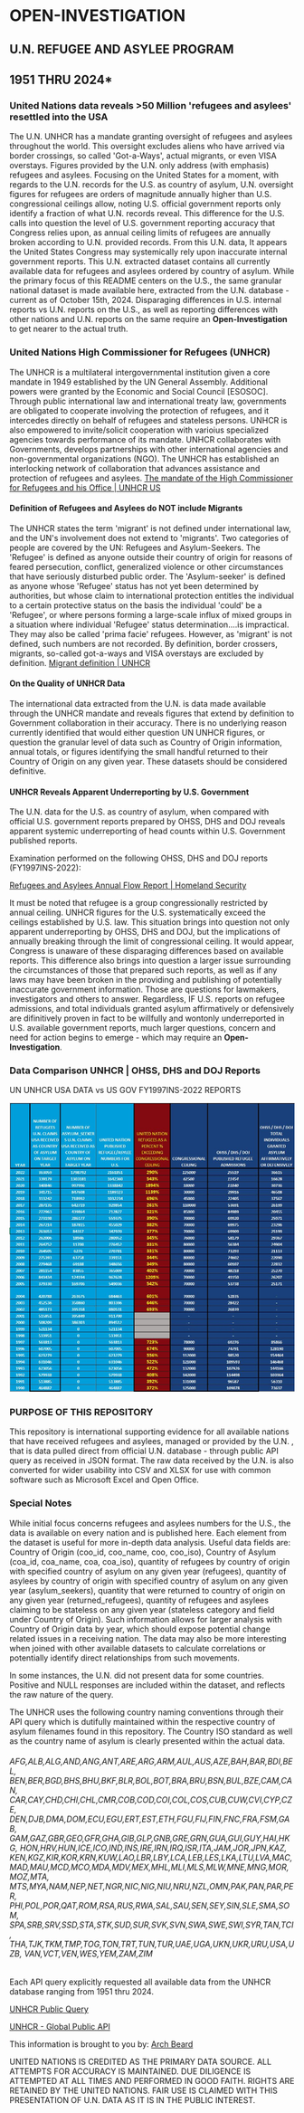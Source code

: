 # OPEN-INVESTIGATION

## U.N. REFUGEE AND ASYLEE PROGRAM

## 1951 THRU 2024*

### United Nations data reveals >50 Million 'refugees and asylees' resettled into the USA

The U.N. UNHCR has a mandate granting oversight of refugees and asylees throughout the world. This oversight excludes aliens who have arrived via border crossings, so called 'Got-a-Ways', actual migrants, or even VISA overstays.  Figures provided by the U.N. only address (with emphasis) refugees and asylees.  Focusing on the United States for a moment, with regards to the U.N. records for the U.S. as country of asylum, U.N. oversight figures for refugees are orders of magnitude annually higher than U.S. congressional ceilings allow, noting U.S. official government reports only identify a fraction of what U.N. records reveal.  This difference for the U.S. calls into question the level of U.S. government reporting accuracy that Congress relies upon, as annual ceiling limits of refugees are annually broken according to U.N. provided records.  From this U.N. data, It appears the United States Congress may systemically rely upon inaccurate internal government reports.  This U.N. extracted dataset contains all currently available data for refugees and asylees ordered by country of asylum.  While the primary focus of this README centers on the U.S., the same granular national dataset is made available here, extracted from the U.N. database - current as of October 15th, 2024.  Disparaging differences in U.S. internal reports vs U.N. reports on the U.S., as well as reporting differences with other nations and U.N. reports on the same require an **Open-Investigation** to get nearer to the actual truth.

### United Nations High Commissioner for Refugees (UNHCR)

The UNHCR is a multilateral intergovernmental institution given a core mandate in 1949 established by the UN General Assembly.  Additional powers were granted by the Economic and Social Council [ESOSOC].  Through public international law and international treaty law, governments are obligated to cooperate involving the protection of refugees, and it intercedes directly on behalf of refugees and stateless persons.  UNHCR is also empowered to invite/solicit cooperation with varioius specialized agencies towards performance of its mandate.  UNHCR collaborates with Governments, develops partnerships with other international agencies and non-governmental organizations (NGO).  The UNHCR has established an interlocking network of collaboration that advances assistance and protection of refugees and asylees.  [The mandate of the High Commissioner for Refugees and his Office | UNHCR US](https://www.unhcr.org/us/media/mandate-high-commissioner-refugees-and-his-office)

#### Definition of Refugees and Asylees do NOT include Migrants

The UNHCR states the term 'migrant' is not defined under international law, and the UN's involvement does not extend to 'migrants'. Two categories of people are covered by the UN: Refugees and Asylum-Seekers. The 'Refugee' is defined as anyone outside their country of origin for reasons of feared persecution, conflict, generalized violence or other circumstances that have seriously disturbed public order. The 'Asylum-seeker' is defined as anyone whose 'Refugee' status has not yet been determined by authorities, but whose claim to international protection entitles the individual to a certain protective status on the basis the individual 'could' be a 'Refugee', or where persons forming a large-scale influx of mixed groups in a situation where individual 'Refugee' status determination....is impractical. They may also be called 'prima facie' refugees.  However, as 'migrant' is not defined, such numbers are not recorded.  By definition, border crossers, migrants, so-called got-a-ways and VISA overstays are excluded by definition. [Migrant definition | UNHCR](https://emergency.unhcr.org/protection/legal-framework/migrant-definition)

#### On the Quality of UNHCR Data

The international data extracted from the U.N. is data made available through the UNHCR mandate and reveals figures that extend by definition to Government collaboration in their accuracy.  There is no underlying reason currently identified that would either question UN UNHCR figures, or question the granular level of data such as Country of Origin information, annual totals, or figures identifying the small handful returned to their Country of Origin on any given year.  These datasets should be considered definitive.

#### UNHCR Reveals Apparent Underreporting by U.S. Government

The U.N. data for the U.S. as country of asylum, when compared with official U.S. government reports prepared by OHSS, DHS and DOJ reveals apparent systemic underreporting of head counts within U.S. Government published reports.

Examination performed on the following OHSS, DHS and DOJ reports (FY1997INS-2022):

[Refugees and Asylees Annual Flow Report | Homeland Security](https://www.dhs.gov/ohss/topics/immigration/refugees-asylees-afr)

It must be noted that refugee is a group congressionally restricted by annual ceiling. UNHCR figures for the U.S. systematically exceed the ceilings established by U.S. law.  This situation brings into question not only apparent underreporting by OHSS, DHS and DOJ, but the implications of annually breaking through the limit of congressional ceiling.  It would appear, Congress is unaware of these disparaging differences based on available reports.  This difference also brings into question a larger issue surrounding the circumstances of those that prepared such reports, as well as if any laws may have been broken in the providing and publishing of potentially inaccurate government information.  Those are questions for lawmakers, investigators and others to answer.  Regardless, IF U.S. reports on refugee admissions, and total individuals granted asylum affirmatively or defensively are difinitively proven in fact to be willfully and wontonly underreported in U.S. available government reports, much larger questions, concern and need for action begins to emerge - which may require an **Open-Investigation**.

### Data Comparison UNHCR | OHSS, DHS and DOJ Reports

UN UNHCR USA DATA vs US GOV FY1997INS-2022 REPORTS

![alt text](https://github.com/arch-beard/OPEN-INVESTIGATION/blob/main/DATA_UNHCR_vs_OHSS_DHS_DOJ.jpg?raw=true)

### PURPOSE OF THIS REPOSITORY

This repository is international supporting evidence for all available nations that have received refugees and asylees, managed or provided by the U.N. , that is data pulled direct from official U.N. database - through public API query as received in JSON format.  The raw data received by the U.N. is also converted for wider usability into CSV and XLSX for use with common software such as Microsoft Excel and Open Office.

### Special Notes

While initial focus concerns refugees and asylees numbers for the U.S., the data is available on every nation and is published here.  Each element from the dataset is useful for more in-depth data analysis.  Useful data fields are: Country of Origin (coo_id, coo_name, coo, coo_iso), Country of Asylum (coa_id, coa_name, coa, coa_iso), quantity of refugees by country of origin with specified country of asylum on any given year (refugees), quantity of asylees by country of origin with specified country of asylum on any given year (asylum_seekers), quantity that were returned to country of origin on any given year (returned_refugees), quantity of refugees and asylees claiming to be stateless on any given year (stateless category and field under Country of Origin).  Such information allows for larger analysis with Country of Origin data by year, which should expose potential change related issues in a receiving nation.  The data may also be more interesting when joined with other available datasets to calculate correlations or potentially identify direct relationships from such movements.

In some instances, the U.N. did not present data for some countries. Positive and NULL responses are included within the dataset, and reflects the raw nature of the query.

The UNHCR uses the following country naming conventions through their API query which is dutifully maintained within the respective country of asylum filenames found in this repository.  The Country ISO standard as well as the country name of asylum is clearly presented within the actual data.

###### AFG,ALB,ALG,AND,ANG,ANT,ARE,ARG,ARM,AUL,AUS,AZE,BAH,BAR,BDI,BEL, BEN,BER,BGD,BHS,BHU,BKF,BLR,BOL,BOT,BRA,BRU,BSN,BUL,BZE,CAM,CAN, CAR,CAY,CHD,CHI,CHL,CMR,COB,COD,COI,COL,COS,CUB,CUW,CVI,CYP,CZE, DEN,DJB,DMA,DOM,ECU,EGU,ERT,EST,ETH,FGU,FIJ,FIN,FNC,FRA,FSM,GAB, GAM,GAZ,GBR,GEO,GFR,GHA,GIB,GLP,GNB,GRE,GRN,GUA,GUI,GUY,HAI,HKG, HON,HRV,HUN,ICE,ICO,IND,INS,IRE,IRN,IRQ,ISR,ITA,JAM,JOR,JPN,KAZ, KEN,KGZ,KIR,KOR,KRN,KUW,LAO,LBR,LBY,LCA,LEB,LES,LKA,LTU,LVA,MAC, MAD,MAU,MCD,MCO,MDA,MDV,MEX,MHL,MLI,MLS,MLW,MNE,MNG,MOR,MOZ,MTA, MTS,MYA,NAM,NEP,NET,NGR,NIC,NIG,NIU,NRU,NZL,OMN,PAK,PAN,PAR,PER, PHI,POL,POR,QAT,ROM,RSA,RUS,RWA,SAL,SAU,SEN,SEY,SIN,SLE,SMA,SOM, SPA,SRB,SRV,SSD,STA,STK,SUD,SUR,SVK,SVN,SWA,SWE,SWI,SYR,TAN,TCI, THA,TJK,TKM,TMP,TOG,TON,TRT,TUN,TUR,UAE,UGA,UKN,UKR,URU,USA,UZB, VAN,VCT,VEN,WES,YEM,ZAM,ZIM

Each API query explicitly requested all available data from the UNHCR database ranging from 1951 thru 2024.

[UNHCR Public Query](https://www.unhcr.org/refugee-statistics/download/)

[UNHCR - Global Public API](https://api.unhcr.org/population)

This information is brought to you by: [Arch Beard](https://gab.com/ArchBeard)

UNITED NATIONS IS CREDITED AS THE PRIMARY DATA SOURCE. ALL ATTEMPTS FOR ACCURACY IS MAINTAINED. DUE DILIGENCE IS ATTEMPTED AT ALL TIMES AND PERFORMED IN GOOD FAITH. RIGHTS ARE RETAINED BY THE UNITED NATIONS. FAIR USE IS CLAIMED WITH THIS PRESENTATION OF U.N. DATA AS IT IS IN THE PUBLIC INTEREST.
